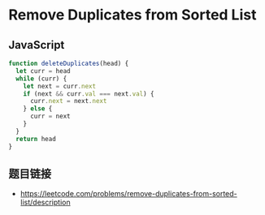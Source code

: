 # Remove Duplicates from Sorted List

## JavaScript
```javascript
function deleteDuplicates(head) {
  let curr = head
  while (curr) {
    let next = curr.next
    if (next && curr.val === next.val) {
      curr.next = next.next
    } else {
      curr = next
    }
  }
  return head
}
```

## 题目链接
* https://leetcode.com/problems/remove-duplicates-from-sorted-list/description
